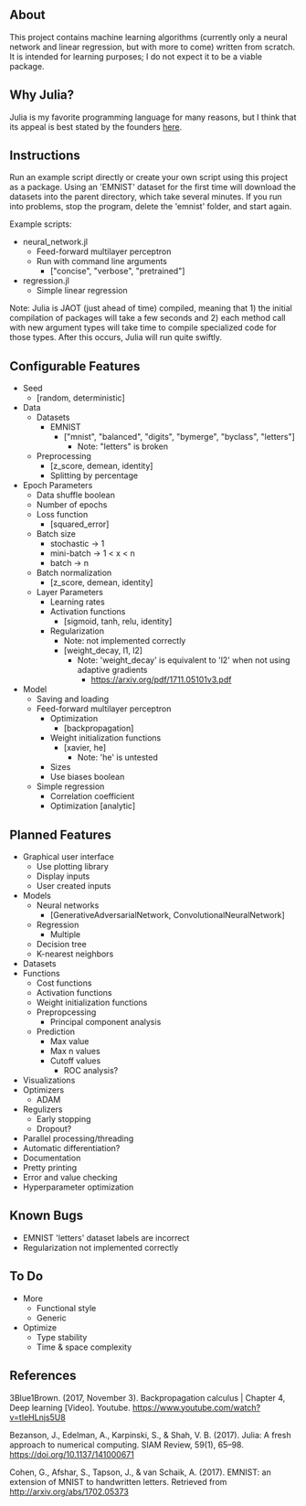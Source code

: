 
## About

This project contains machine learning algorithms (currently only a neural network and linear regression, but with more to come) written from scratch. It is intended for learning purposes; I do not expect it to be a viable package.

## Why Julia?

Julia is my favorite programming language for many reasons, but I think that its appeal is best stated by the founders [here](https://julialang.org/blog/2012/02/why-we-created-julia/).


## Instructions

Run an example script directly or create your own script using this project as a package. Using an 'EMNIST' dataset for the first time will download the datasets into the parent directory, which take several minutes. If you run into problems, stop the program, delete the 'emnist' folder, and start again.

Example scripts:
- neural_network.jl
    - Feed-forward multilayer perceptron
    - Run with command line arguments
        - ["concise", "verbose", "pretrained"]
- regression.jl
    - Simple linear regression

Note: Julia is JAOT (just ahead of time) compiled, meaning that 1) the initial compilation of packages will take a few seconds and 2) each method call with new argument types will take time to compile specialized code for those types. After this occurs, Julia will run quite swiftly.


## Configurable Features

- Seed
    - [random, deterministic]
- Data
    - Datasets
        - EMNIST
            - ["mnist", "balanced", "digits", "bymerge", "byclass", "letters"]
                - Note: "letters" is broken
    - Preprocessing
        - [z_score, demean, identity]
        - Splitting by percentage
- Epoch Parameters
    - Data shuffle boolean
    - Number of epochs
    - Loss function
        - [squared_error]
    - Batch size
        - stochastic -> 1
        - mini-batch -> 1 < x < n
        - batch -> n
    - Batch normalization
        - [z_score, demean, identity]
    - Layer Parameters
        - Learning rates
        - Activation functions
            - [sigmoid, tanh, relu, identity]
        - Regularization
            - Note: not implemented correctly
            - [weight_decay, l1, l2]
                - Note: 'weight_decay' is equivalent to 'l2' when not using adaptive gradients
                    - https://arxiv.org/pdf/1711.05101v3.pdf
- Model
    - Saving and loading
    - Feed-forward multilayer perceptron
        - Optimization
            - [backpropagation]
        - Weight initialization functions
            - [xavier, he]
                - Note: 'he' is untested
        - Sizes
        - Use biases boolean
    - Simple regression
        - Correlation coefficient
        - Optimization
            [analytic]

## Planned Features

- Graphical user interface
    - Use plotting library
    - Display inputs
    - User created inputs
- Models
    - Neural networks
        - [GenerativeAdversarialNetwork, ConvolutionalNeuralNetwork]
    - Regression
        - Multiple
    - Decision tree
    - K-nearest neighbors
- Datasets
- Functions
    - Cost functions
    - Activation functions
    - Weight initialization functions
    - Prepropcessing
        - Principal component analysis
    - Prediction
        - Max value
        - Max n values
        - Cutoff values
            - ROC analysis?
- Visualizations
- Optimizers
    - ADAM
- Regulizers
    - Early stopping
    - Dropout?
- Parallel processing/threading
- Automatic differentiation?
- Documentation
- Pretty printing
- Error and value checking
- Hyperparameter optimization


## Known Bugs

- EMNIST 'letters' dataset labels are incorrect
- Regularization not implemented correctly


## To Do

- More
    - Functional style
    - Generic
- Optimize
    - Type stability
    - Time & space complexity


## References

3Blue1Brown. (2017, November 3). Backpropagation calculus | Chapter 4, Deep learning [Video]. Youtube. https://www.youtube.com/watch?v=tIeHLnjs5U8

Bezanson, J., Edelman, A., Karpinski, S., & Shah, V. B. (2017). Julia: A fresh approach to numerical computing. SIAM Review, 59(1), 65–98. https://doi.org/10.1137/141000671

Cohen, G., Afshar, S., Tapson, J., & van Schaik, A. (2017). EMNIST: an extension of MNIST to handwritten letters. Retrieved from http://arxiv.org/abs/1702.05373
